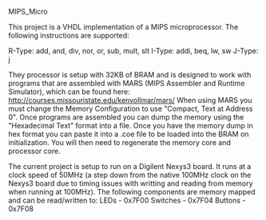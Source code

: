 MIPS_MicroThis project is a VHDL implementation of a MIPS microprocessor. The following instructions are supported:R-Type: add, and, div, nor, or, sub, mult, sltI-Type: addi, beq, lw, swJ-Type: jThey processor is setup with 32KB of BRAM and is designed to work with programsthat are assembled with MARS (MIPS Assembler and Runtime Simulator), which can be found here: http://courses.missouristate.edu/kenvollmar/mars/When using MARS you must change the Memory Configuration to use "Compact, Text at Address 0". Once programs are assembled you can dump the memory using the "Hexadecimal Text" format into a file. Once you have the memory dump in hex format you can paste it into a .coe file to be loaded into the BRAM oninitialization. You will then need to regenerate the memory core and processor core. The current project is setup to run on a Digilent Nexys3 board. It runs at a clockspeed of 50MHz (a step down from the native 100MHz clock on the Nexys3 board due totiming issues with writting and reading from memory when running at 100MHz). The following components are memory mapped and can be read/written to:LEDs - 0x7F00Switches - 0x7F04Buttons - 0x7F08